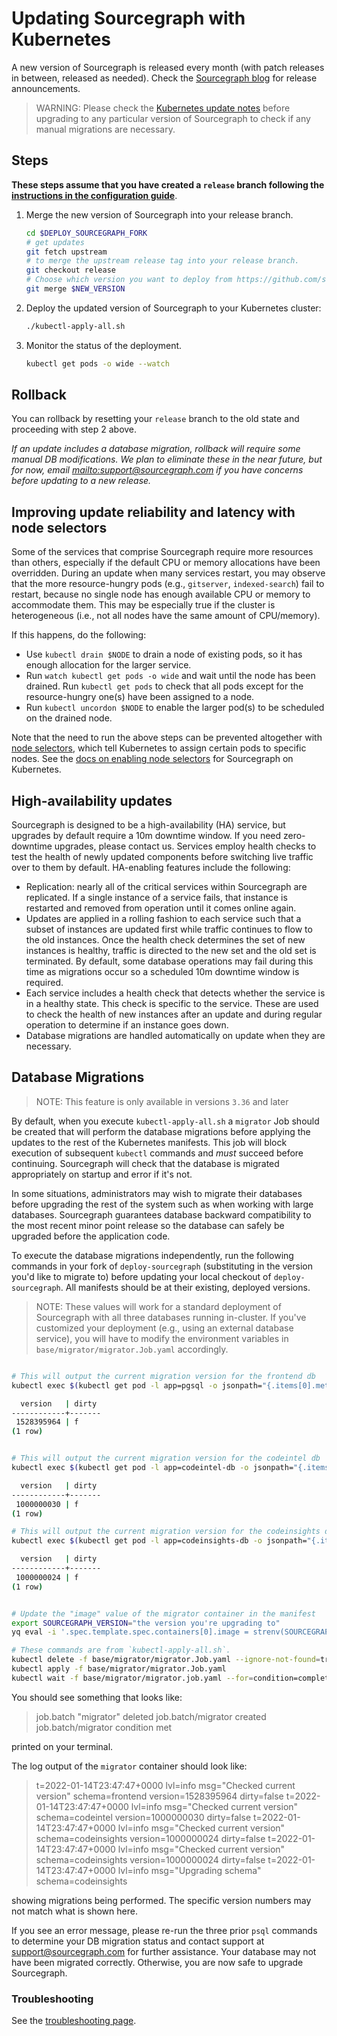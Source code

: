 # Updating Sourcegraph with Kubernetes

A new version of Sourcegraph is released every month (with patch releases in between, released as needed). Check the [Sourcegraph blog](https://about.sourcegraph.com/blog) for release announcements.

> WARNING: Please check the [Kubernetes update notes](../../updates/kubernetes.md) before upgrading to any particular version of Sourcegraph to check if any manual migrations are necessary.

## Steps

**These steps assume that you have created a `release` branch following the [instructions in the configuration guide](configure.md)**.

1. Merge the new version of Sourcegraph into your release branch.

   ```bash
   cd $DEPLOY_SOURCEGRAPH_FORK
   # get updates
   git fetch upstream
   # to merge the upstream release tag into your release branch.
   git checkout release
   # Choose which version you want to deploy from https://github.com/sourcegraph/deploy-sourcegraph/releases
   git merge $NEW_VERSION
   ```

2. Deploy the updated version of Sourcegraph to your Kubernetes cluster:

   ```bash
   ./kubectl-apply-all.sh
   ```

3. Monitor the status of the deployment.

   ```bash
   kubectl get pods -o wide --watch
   ```

## Rollback

You can rollback by resetting your `release` branch to the old state and proceeding with step 2 above.

_If an update includes a database migration, rollback will require some manual DB
modifications. We plan to eliminate these in the near future, but for now,
email <mailto:support@sourcegraph.com> if you have concerns before updating to a new release._

## Improving update reliability and latency with node selectors

Some of the services that comprise Sourcegraph require more resources than others, especially if the
default CPU or memory allocations have been overridden. During an update when many services restart,
you may observe that the more resource-hungry pods (e.g., `gitserver`, `indexed-search`) fail to
restart, because no single node has enough available CPU or memory to accommodate them. This may be
especially true if the cluster is heterogeneous (i.e., not all nodes have the same amount of
CPU/memory).

If this happens, do the following:

- Use `kubectl drain $NODE` to drain a node of existing pods, so it has enough allocation for the larger
  service.
- Run `watch kubectl get pods -o wide` and wait until the node has been drained. Run `kubectl get pods` to check that all pods except for the resource-hungry one(s) have been assigned to a node.
- Run `kubectl uncordon $NODE` to enable the larger pod(s) to be scheduled on the drained node.

Note that the need to run the above steps can be prevented altogether with [node
selectors](https://kubernetes.io/docs/concepts/configuration/assign-pod-node/#nodeselector), which
tell Kubernetes to assign certain pods to specific nodes. See the [docs on enabling node
selectors](scale.md#node-selector) for Sourcegraph on Kubernetes.

## High-availability updates

Sourcegraph is designed to be a high-availability (HA) service, but upgrades by default require a 10m downtime
window. If you need zero-downtime upgrades, please contact us. Services employ health checks to test the health
of newly updated components before switching live traffic over to them by default. HA-enabling features include
the following:

- Replication: nearly all of the critical services within Sourcegraph are replicated. If a single instance of a
  service fails, that instance is restarted and removed from operation until it comes online again.
- Updates are applied in a rolling fashion to each service such that a subset of instances are updated first while
  traffic continues to flow to the old instances. Once the health check determines the set of new instances is
  healthy, traffic is directed to the new set and the old set is terminated. By default, some database operations
  may fail during this time as migrations occur so a scheduled 10m downtime window is required.
- Each service includes a health check that detects whether the service is in a healthy state. This check is specific to
  the service. These are used to check the health of new instances after an update and during regular operation to
  determine if an instance goes down.
- Database migrations are handled automatically on update when they are necessary.

## Database Migrations

> NOTE: This feature is only available in versions `3.36` and later

By default, when you execute `kubectl-apply-all.sh` a `migrator` Job should be created that will perform the database migrations before applying the updates to the rest of the Kubernetes manifests. This job will block execution of subsequent `kubectl` commands and _must_ succeed before continuing. Sourcegraph will check that the database is migrated appropriately on startup and error if it's not.

In some situations, administrators may wish to migrate their databases before upgrading the rest of the system such as when working with large databases. Sourcegraph guarantees database backward compatibility to the most recent minor point release so the database can safely be upgraded before the application code.

To execute the database migrations independently, run the following commands in your fork of `deploy-sourcegraph` (substituting in the version you'd like to migrate to) before updating your local checkout of `deploy-sourcegraph`. All manifests should be at their existing, deployed versions.

> NOTE: These values will work for a standard deployment of Sourcegraph with all three databases running in-cluster. If you've customized your deployment (e.g., using an external database service), you will have to modify the environment variables in `base/migrator/migrator.Job.yaml` accordingly.

```bash

# This will output the current migration version for the frontend db
kubectl exec $(kubectl get pod -l app=pgsql -o jsonpath="{.items[0].metadata.name}") -c pgsql -- psql -U sg -c "SELECT * FROM schema_migrations;"

  version   | dirty 
------------+-------
 1528395964 | f
(1 row)


# This will output the current migration version for the codeintel db
kubectl exec $(kubectl get pod -l app=codeintel-db -o jsonpath="{.items[0].metadata.name}") -c pgsql -- psql -U sg -c "SELECT * FROM codeintel_schema_migrations;"

  version   | dirty 
------------+-------
 1000000030 | f
(1 row)

# This will output the current migration version for the codeinsights db
kubectl exec $(kubectl get pod -l app=codeinsights-db -o jsonpath="{.items[0].metadata.name}") -- psql -U postgres -c "SELECT * FROM codeinsights_schema_migrations;"

  version   | dirty 
------------+-------
 1000000024 | f
(1 row)


# Update the "image" value of the migrator container in the manifest
export SOURCEGRAPH_VERSION="the version you're upgrading to"
yq eval -i '.spec.template.spec.containers[0].image = strenv(SOURCEGRAPH_VERSION)' base/migrator/migrator.Job.yaml

# These commands are from `kubectl-apply-all.sh`.
kubectl delete -f base/migrator/migrator.Job.yaml --ignore-not-found=true
kubectl apply -f base/migrator/migrator.Job.yaml
kubectl wait -f base/migrator/migrator.job.yaml --for=condition=complete --timeout=3h
```

You should see something that looks like:
> job.batch "migrator" deleted
> job.batch/migrator created
> job.batch/migrator condition met

printed on your terminal.

The log output of the `migrator` container should look like:
> t=2022-01-14T23:47:47+0000 lvl=info msg="Checked current version" schema=frontend version=1528395964 dirty=false
> t=2022-01-14T23:47:47+0000 lvl=info msg="Checked current version" schema=codeintel version=1000000030 dirty=false
> t=2022-01-14T23:47:47+0000 lvl=info msg="Checked current version" schema=codeinsights version=1000000024 dirty=false
> t=2022-01-14T23:47:47+0000 lvl=info msg="Checked current version" schema=codeinsights version=1000000024 dirty=false
> t=2022-01-14T23:47:47+0000 lvl=info msg="Upgrading schema" schema=codeinsights

showing migrations being performed. The specific version numbers may not match what is shown here.

If you see an error message, please re-run the three prior `psql` commands to determine your DB migration status and contact support at support@sourcegraph.com for further assistance. Your database may not have been migrated correctly. Otherwise, you are now safe to upgrade Sourcegraph.


### Troubleshooting

See the [troubleshooting page](troubleshoot.md).

